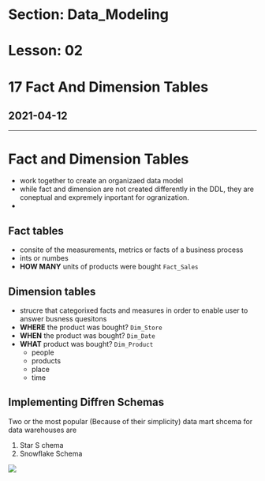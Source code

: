 # Section: Data_Modeling
# Lesson: 02
# 17 Fact And Dimension Tables
## 2021-04-12
---
# Fact and Dimension Tables

- work together to create an organizaed data model
- while fact and dimension are not created differently in the DDL, they are coneptual and expremely inportant for ogranization.
- 

## Fact tables
- consite of the measurements, metrics or facts of a business process
- ints or numbes
- **HOW MANY** units of products were bought `Fact_Sales`

## Dimension tables
- strucre that categorixed facts and measures in order to enable user to answer busness quesitons
-  **WHERE** the product was bought? `Dim_Store`
-  **WHEN** the product was bought? `Dim_Date`
-  **WHAT** product was bought? `Dim_Product`
   - people    
   - products
   - place 
   - time

## Implementing Diffren Schemas
Two or the most popular (Because of their simplicity) data mart shcema for data warehouses are
1. Star S chema
2. Snowflake Schema



![](https://video.udacity-data.com/topher/2019/March/5c81772b_dimension-fact-tables/dimension-fact-tables.png)